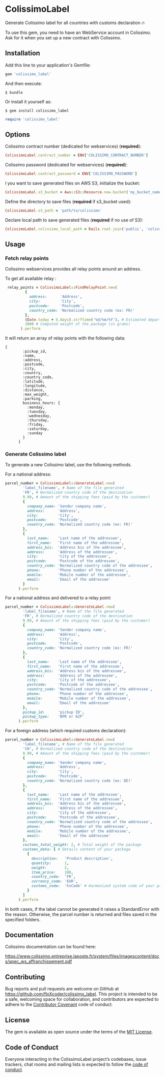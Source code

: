 # ColissimoLabel

Generate Colissimo label for all countries with customs declaration :fire:

To use this gem, you need to have an WebService account in Colissimo. Ask for it when you set up a new contract with Colissimo. 

## Installation

Add this line to your application's Gemfile:

```ruby
gem 'colissimo_label'
```

And then execute:

    $ bundle

Or install it yourself as:

    $ gem install colissimo_label

```ruby
require 'colissimo_label'
```

## Options

Colissimo contract number (dedicated for webservices) (**required**):

```ruby
ColissimoLabel.contract_number = ENV['COLISSIMO_CONTRACT_NUMBER']
```

Colissimo password (dedicated for webservices) (**required**):

```ruby
ColissimoLabel.contract_password = ENV['COLISSIMO_PASSWORD']
```

I you want to save generated files on AWS S3, initialize the bucket:
    
```ruby
ColissimoLabel.s3_bucket = Aws::S3::Resource.new.bucket('my_bucket_name')
```

Define the directory to save files (**required** if s3_bucket used):

```ruby
ColissimoLabel.s3_path = 'path/to/colissimo'
```

Declare local path to save generated files (**required** if no use of S3):

```ruby
ColissimoLabel.colissimo_local_path = Rails.root.join('public', 'colissimo')
```

## Usage

### Fetch relay points

Colissimo webservices provides all relay points around an address.

To get all available relay :

```ruby
 relay_points = ColissimoLabel::FindRelayPoint.new(
         {
           address:      'Address',
           city:         'City',
           postcode:     'Postcode',
           country_code: 'Normalized country code (ex: FR)'
         },
         (Date.today + 5.days).strftime('%d/%m/%Y'), # Estimated departure date of the package
         1000 # Computed weight of the package (in grams)
       ).perform
```

It will return an array of relay points with the following data:

```
{
        :pickup_id,
        :name,
        :address,
        :postcode,
        :city,
        :country,
        :country_code,
        :latitude,
        :longitude,
        :distance,
        :max_weight,
        :parking,
        business_hours: {
          :monday,
          :tuesday,
          :wednesday,
          :thursday,
          :friday,
          :saturday,
          :sunday
        }
      }
```

### Generate Colissimo label

To generate a new Colissimo label, use the following methods.

For a national address:

```ruby
parcel_number = ColissimoLabel::GenerateLabel.new(
        'label_filename', # Name of the file generated
        'FR', # Normalized country code of the destination
        9.99, # Amount of the shipping fees (paid by the customer)
        {
          company_name: 'Sender company name',
          address:      'Address',
          city:         'City',
          postcode:     'Postcode',
          country_code: 'Normalized country code (ex: FR)'
        },
        {
          last_name:    'Last name of the addressee',
          first_name:   'First name of the addressee',
          address_bis:  'Address bis of the addressee',
          address:      'Address of the addressee',
          city:         'City of the addressee',
          postcode:     'Postcode of the addressee',
          country_code: 'Normalized country code of the addressee',
          phone:        'Phone number of the addressee',
          mobile:       'Mobile number of the addressee',
          email:        'Email of the addressee'
        }
      ).perform
```

For a national address and delivered to a relay point:

```ruby
parcel_number = ColissimoLabel::GenerateLabel.new(
        'label_filename', # Name of the file generated
        'FR', # Normalized country code of the destination
        9.99, # Amount of the shipping fees (paid by the customer)
        {
          company_name: 'Sender company name',
          address:      'Address',
          city:         'City',
          postcode:     'Postcode',
          country_code: 'Normalized country code (ex: FR)'
        },
        {
          last_name:    'Last name of the addressee',
          first_name:   'First name of the addressee',
          address_bis:  'Address bis of the addressee',
          address:      'Address of the addressee',
          city:         'City of the addressee',
          postcode:     'Postcode of the addressee',
          country_code: 'Normalized country code of the addressee',
          phone:        'Phone number of the addressee',
          mobile:       'Mobile number of the addressee',
          email:        'Email of the addressee'
        },
        pickup_id:      'pickup ID',
        pickup_type:    'BPR or A2P'
      ).perform
```

For a foreign address (which required customs declaration):

```ruby
parcel_number = ColissimoLabel::GenerateLabel.new(
        'label_filename', # Name of the file generated
        'CH', # Normalized country code of the destination
        9.99, # Amount of the shipping fees (paid by the customer)
        {
          company_name: 'Sender company name',
          address:      'Address',
          city:         'City',
          postcode:     'Postcode',
          country_code: 'Normalized country code (ex: DE)'
        },
        {
          last_name:    'Last name of the addressee',
          first_name:   'First name of the addressee',
          address_bis:  'Address bis of the addressee',
          address:      'Address of the addressee',
          city:         'City of the addressee',
          postcode:     'Postcode of the addressee',
          country_code: 'Normalized country code of the addressee',
          phone:        'Phone number of the addressee',
          mobile:       'Mobile number of the addressee',
          email:        'Email of the addressee'
        },
        customs_total_weight: 2, # Total weight of the package
        customs_data: [ # Details content of your package
          {
            description:   'Product description',
            quantity:      1,
            weight:        2,
            item_price:    100,
            country_code:  'FR',
            currency_code: 'EUR',
            customs_code:  'hsCode' # Harmonized system code of your product
          }
        ]
      ).perform
```

In both cases, if the label cannot be generated it raises a StandardError with the reason. Otherwise, the parcel number is returned and files saved in the specified folders.

## Documentation

Colissimo documentation can be found here:

https://www.colissimo.entreprise.laposte.fr/system/files/imagescontent/docs/spec_ws_affranchissement.pdf

## Contributing

Bug reports and pull requests are welcome on GitHub at https://github.com/floXcoder/colissimo_label. This project is intended to be a safe, welcoming space for collaboration, and contributors are expected to adhere to the [Contributor Covenant](http://contributor-covenant.org) code of conduct.

## License

The gem is available as open source under the terms of the [MIT License](https://opensource.org/licenses/MIT).

## Code of Conduct

Everyone interacting in the ColissimoLabel project’s codebases, issue trackers, chat rooms and mailing lists is expected to follow the [code of conduct](https://github.com/[USERNAME]/colissimo_label/blob/master/CODE_OF_CONDUCT.md).
